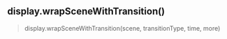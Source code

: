 
## display.wrapSceneWithTransition()

> display.wrapSceneWithTransition(scene, transitionType, time, more)


